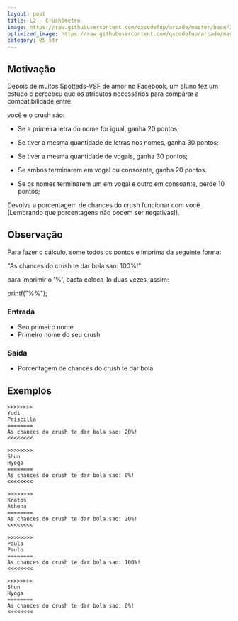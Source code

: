 ```yaml
---
layout: post
title: L2 - Crushômetro
image: https://raw.githubusercontent.com/qxcodefup/arcade/master/base/126/__capa.jpg
optimized_image: https://raw.githubusercontent.com/qxcodefup/arcade/master/base/.thumb/126/Readme.jpg
category: 05_str
---
```

<!-- DON'T EDIT THIS FILE, GENERATED BY SCRIPT -->
<!-- DON'T EDIT THIS FILE, GENERATED BY SCRIPT -->
<!-- DON'T EDIT THIS FILE, GENERATED BY SCRIPT -->
<!-- DON'T EDIT THIS FILE, GENERATED BY SCRIPT -->
<!-- DON'T EDIT THIS FILE, GENERATED BY SCRIPT -->



## Motivação

Depois de muitos Spotteds-VSF de amor no Facebook, um aluno fez um estudo e percebeu que os atributos necessários para comparar a compatibilidade entre

você e o crush são:

- Se a primeira letra do nome for igual, ganha 20 pontos;

- Se tiver a mesma quantidade de letras nos nomes, ganha 30 pontos;

- Se tiver a mesma quantidade de vogais, ganha 30 pontos;

- Se ambos terminarem em vogal ou consoante, ganha 20 pontos.

- Se os nomes terminarem um em vogal e outro em consoante, perde 10 pontos;

Devolva a porcentagem de chances do crush funcionar com você (Lembrando que porcentagens não podem ser negativas!).

## Observação

Para fazer o cálculo, some todos os pontos e imprima da seguinte forma:

"As chances do crush te dar bola sao: 100%!"

para imprimir o '%', basta coloca-lo duas vezes, assim:

printf("%%");

### Entrada

* Seu primeiro nome
* Primeiro nome do seu crush

### Saída

* Porcentagem de chances do crush te dar bola

## Exemplos

```
>>>>>>>>
Yudi
Priscilla
========
As chances do crush te dar bola sao: 20%!
<<<<<<<<

>>>>>>>>
Shun
Hyoga
========
As chances do crush te dar bola sao: 0%!
<<<<<<<<

>>>>>>>>
Kratos
Athena
========
As chances do crush te dar bola sao: 20%!
<<<<<<<<

>>>>>>>>
Paula
Paulo
========
As chances do crush te dar bola sao: 100%!
<<<<<<<<

>>>>>>>>
Shun
Hyoga
========
As chances do crush te dar bola sao: 0%!
<<<<<<<<
```

